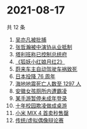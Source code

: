 # 2021-08-17

共 12 条

<!-- BEGIN -->
<!-- 最后更新时间 Tue Aug 17 2021 03:10:17 GMT+0800 (China Standard Time) -->

1. [吴亦凡被批捕](https://www.zhihu.com/search?q=吴亦凡)
1. [张哲瀚被中演协从业抵制](https://www.zhihu.com/search?q=张哲瀚)
1. [塔利班称已控制总统府](https://www.zhihu.com/search?q=阿富汗)
1. [《狐妖小红娘月红2》](https://www.zhihu.com/search?q=狐妖小红娘)
1. [蔚来车主自动驾驶车祸致死](https://www.zhihu.com/search?q=蔚来)
1. [日本投降 76 周年](https://www.zhihu.com/search?q=日本投降)
1. [海地地震死亡人数至 1297 人](https://www.zhihu.com/search?q=海地地震)
1. [安徽女孩厕所内遭霸凌](https://www.zhihu.com/search?q=校园暴力)
1. [某手游暂停未成年登录](https://www.zhihu.com/search?q=光与夜之恋)
1. [十年校园欺凌做成桌游](https://www.zhihu.com/search?q=桌游)
1. [小米 MIX 4 首卖秒售罄](https://www.zhihu.com/search?q=小米mix4)
1. [传统/虚拟偶像辩论赛](https://www.zhihu.com/search?q=华语辩论世界杯)

<!-- END -->
